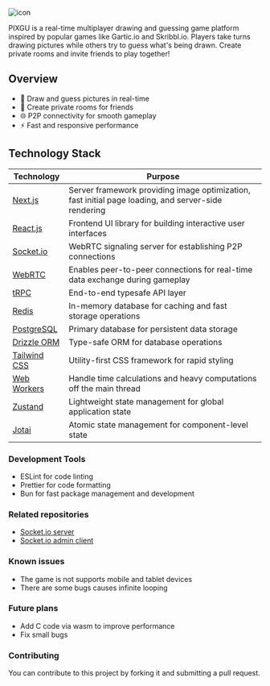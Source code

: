 ![icon](https://pixgu.com/image/png/startbg.png)

PIXGU is a real-time multiplayer drawing and guessing game platform inspired by popular games like Gartic.io and Skribbl.io. Players take turns drawing pictures while others try to guess what's being drawn. Create private rooms and invite friends to play together!

## Overview

- 🎨 Draw and guess pictures in real-time
- 👥 Create private rooms for friends
- 🌐 P2P connectivity for smooth gameplay
- ⚡ Fast and responsive performance

## Technology Stack

| Technology                                                                      | Purpose                                                                                             |
| ------------------------------------------------------------------------------- | --------------------------------------------------------------------------------------------------- |
| [Next.js](https://nextjs.org)                                                   | Server framework providing image optimization, fast initial page loading, and server-side rendering |
| [React.js](https://react.dev/)                                                  | Frontend UI library for building interactive user interfaces                                        |
| [Socket.io](https://socket.io/)                                                 | WebRTC signaling server for establishing P2P connections                                            |
| [WebRTC](https://webrtc.org/)                                                   | Enables peer-to-peer connections for real-time data exchange during gameplay                        |
| [tRPC](https://trpc.io/)                                                        | End-to-end typesafe API layer                                                                       |
| [Redis](https://docs.keydb.dev/)                                                | In-memory database for caching and fast storage operations                                          |
| [PostgreSQL](https://www.postgresql.org/)                                       | Primary database for persistent data storage                                                        |
| [Drizzle ORM](https://orm.drizzle.team)                                         | Type-safe ORM for database operations                                                               |
| [Tailwind CSS](https://tailwindcss.com)                                         | Utility-first CSS framework for rapid styling                                                       |
| [Web Workers](https://developer.mozilla.org/en-US/docs/Web/API/Web_Workers_API) | Handle time calculations and heavy computations off the main thread                                 |
| [Zustand](https://zustand-demo.pmnd.rs/)                                        | Lightweight state management for global application state                                           |
| [Jotai](https://jotai.org/)                                                     | Atomic state management for component-level state                                                   |

### Development Tools

- ESLint for code linting
- Prettier for code formatting
- Bun for fast package management and development

### Related repositories

- [Socket.io server](https://github.com/404nnotfoundddd/PIXGU-SOCKETIO)
- [Socket.io admin client](https://github.com/404nnotfoundddd/PIXGU-SOCKETIO-ADMIN-CLIENT)

### Known issues

- The game is not supports mobile and tablet devices
- There are some bugs causes infinite looping

### Future plans

- Add C code via wasm to improve performance
- Fix small bugs 

### Contributing

You can contribute to this project by forking it and submitting a pull request.
